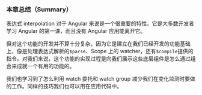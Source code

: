 ### 本章总结（Summary）

表达式 interpolation 对于 Angular 来说是一个很重要的特性。它是大多数开发者学习 Angular 的第一课，而且没有 Angular 应用能离开它。

但对这个功能的开发并不算十分复杂，因为它是建立在我们已经开发的功能基础上，像是处理表达式解析的`$parse`、Scope 上的 watcher，还有`$compile`提供的指令。对我们来说，这个功能的实现过程是向我们展示这些底层组件是怎么通过组合来成就一个有用的功能的。

我们也学习到了怎么利用 watch 委托和 watch group 减少我们在变化监测时要做的工作。同样的技巧我们也可以用在应用代码中。
